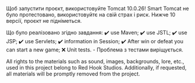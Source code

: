 Щоб запустити проєкт, використовуйте Tomcat 10.0.26! 
Smart Tomcat не було протестовано, використовуйтє на свій страх і риск.
Нижче 10 версії, проєкт не підніметься.

Що було реалізовано згідно завдання:
✔️ use Maven;
✔️ use JSTL;
✔️ use JSP;
✔️ use Servlets;
✔️ information in Session;
✔️ After win or defeat you can start a new game;
❌ Unit tests. - Проблема з тестами виріщується.

All rights to the materials such as sound, images, backgrounds, lore, etc., used in this project belong to Red Hook Studios.
Additionally, if requested, all materials will be promptly removed from the project.
